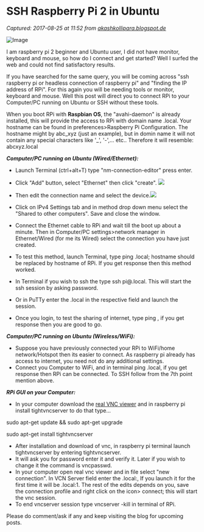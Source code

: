 # SSH Raspberry Pi 2 in Ubuntu

_Captured: 2017-08-25 at 11:52 from [akashkollipara.blogspot.de](https://akashkollipara.blogspot.de/2017/06/ssh-raspberry-pi-2-in-ubuntu.html?m=1)_

![Image](https://lh5.googleusercontent.com/-H586sMBmhdE/AAAAAAAAAAI/AAAAAAAAE-8/Q2_brzw8uxI/w168-h168-p-k-no-nu/photo.jpg)

I am raspberry pi 2 beginner and Ubuntu user, I did not have monitor, keyboard and mouse, so how do I connect and get started? Well I surfed the web and could not find satisfactory results.

If you have searched for the same query, you will be coming across "ssh raspberry pi or headless connection of raspberry pi" and "finding the IP address of RPi". For this again you will be needing tools or monitor, keyboard and mouse. Well this post will direct you to connect RPi to your Computer/PC running on Ubuntu or SSH without these tools.

When you boot RPi with **Raspbian OS**, the "avahi-daemon" is already installed, this will provide the access to RPi with domain name <hostname>.local. Your hostname can be found in preferences>Raspberry Pi Configuration. The hostname might by abc_xyz (just an example), but in domin name it will not contain any special characters like '_', '-',... etc.. Therefore it will resemble: abcxyz.local

**_Computer/PC running on Ubuntu (Wired/Ethernet):_**

  * Launch Terminal (ctrl+alt+T) type "nm-connection-editor" press enter.
  * Click "Add" button, select "Ethernet" then click "create".
![](https://2.bp.blogspot.com/-4cEEwb-Jnx8/WUNeo0K9Q1I/AAAAAAAAFfY/0NnyF8sd4L853Yyf4wvJZOsiVn4vTnPoQCLcBGAs/s320/Screenshot%2Bfrom%2B2017-06-16%2B09-58-03.png)

  * Then edit the connection name and select the device.![](https://1.bp.blogspot.com/-BnoEMwhUnPA/WUNfc8w5VmI/AAAAAAAAFfg/zhsPo2w8KPM4gvujnk_ywrC_iubcjV50wCLcBGAs/s320/Screenshot%2Bfrom%2B2017-06-16%2B10-01-52.png)

  * Click on IPv4 Settings tab and in method drop down menu select the "Shared to other computers". Save and close the window. 
  * Connect the Ethernet cable to RPi and wait till the boot up about a minute. Then in Computer/PC settings>network manager in Ethernet/Wired (for me its Wired) select the connection you have just created. 
  * To test this method, launch Terminal, type ping <hostname>.local; hostname should be replaced by hostname of RPi. If you get response then this method worked. 
  * In Terminal if you wish to ssh the type ssh pi@<hostname>.local. This will start the ssh session by asking password. 
  * Or in PuTTy enter the <hostname>.local in the respective field and launch the session. 
  * Once you login, to test the sharing of internet, type ping <any website address>, if you get response then you are good to go. 

****_Computer/PC running on Ubuntu (Wireless/WiFi):_****

  * Suppose you have previously connected your RPi to WiFi/home network/Hotspot then its easier to connect. As raspberry pi already has access to internet, you need not do any additional settings.
  * Connect you Computer to WiFi, and in terminal ping <hostname>.local, if you get response then RPi can be connected. To SSH follow from the 7th point mention above.

**_RPi GUI on your Computer:_**

  * In your computer download the [real VNC viewer](https://www.realvnc.com/download/viewer/) and in raspberry pi install tightvncserver to do that type...

sudo apt-get update && sudo apt-get upgrade

sudo apt-get install tightvncserver

  * After installation and download of vnc, in raspberry pi terminal launch tightvncserver by entering tightvncserver.
  * It will ask you for password enter it and verify it. Later if you wish to change it the command is vncpasswd.
  * In your computer open real vnc viewer and in file select "new connection". In VCN Server field enter the <hostname>.local:<the channel provided by the RPi when tightvncserver is launched>, If you launch it for the first time it will be <hostname>.local:1. The rest of the edits depends on you, save the connection profile and right click on the icon> connect; this will start the vnc session.
  * To end vncserver session type vncserver -kill in terminal of RPi.

Please do comment/ask if any and keep visiting the blog for upcoming posts.
